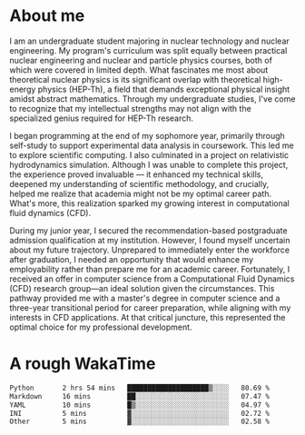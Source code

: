 # About me

I am an undergraduate student majoring in nuclear technology and nuclear engineering. My program's curriculum was split equally between practical nuclear engineering and nuclear and particle physics courses, both of which were covered in limited depth. What fascinates me most about theoretical nuclear physics is its significant overlap with theoretical high-energy physics (HEP-Th), a field that demands exceptional physical insight amidst abstract mathematics. Through my undergraduate studies, I've come to recognize that my intellectual strengths may not align with the specialized genius required for HEP-Th research.

I began programming at the end of my sophomore year, primarily through self-study to support experimental data analysis in coursework. This led me to explore scientific computing. I also culminated in a project on relativistic hydrodynamics simulation. Although I was unable to complete this project, the experience proved invaluable — it enhanced my technical skills, deepened my understanding of scientific methodology, and crucially, helped me realize that academia might not be my optimal career path. What's more, this realization sparked my growing interest in computational fluid dynamics (CFD).

During my junior year, I secured the recommendation-based postgraduate admission qualification at my institution. However, I found myself uncertain about my future trajectory. Unprepared to immediately enter the workforce after graduation, I needed an opportunity that would enhance my employability rather than prepare me for an academic career. Fortunately, I received an offer in computer science from a Computational Fluid Dynamics (CFD) research group—an ideal solution given the circumstances. This pathway provided me with a master's degree in computer science and a three-year transitional period for career preparation, while aligning with my interests in CFD applications. At that critical juncture, this represented the optimal choice for my professional development.

# A rough WakaTime

<!--START_SECTION:waka-->

```txt
Python       2 hrs 54 mins   ████████████████████▒░░░░   80.69 %
Markdown     16 mins         ██░░░░░░░░░░░░░░░░░░░░░░░   07.47 %
YAML         10 mins         █▒░░░░░░░░░░░░░░░░░░░░░░░   04.97 %
INI          5 mins          ▓░░░░░░░░░░░░░░░░░░░░░░░░   02.72 %
Other        5 mins          ▓░░░░░░░░░░░░░░░░░░░░░░░░   02.58 %
```

<!--END_SECTION:waka-->
